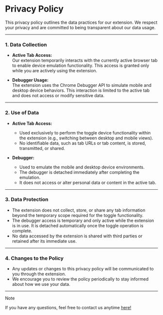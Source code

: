 # Privacy Policy

This privacy policy outlines the data practices for our extension. We respect your privacy and are committed to being transparent about our data usage.

---

### 1. Data Collection

- **Active Tab Access:**  
  Our extension temporarily interacts with the currently active browser tab to enable device emulation functionality. This access is granted only while you are actively using the extension.

- **Debugger Usage:**  
  The extension uses the Chrome Debugger API to simulate mobile and desktop device behaviors. This interaction is limited to the active tab and does not access or modify sensitive data.

---

### 2. Use of Data

- **Active Tab Access:**

  - Used exclusively to perform the toggle device functionality within the extension (e.g., switching between desktop and mobile views).
  - No identifiable data, such as tab URLs or tab content, is stored, transmitted, or shared.

- **Debugger:**
  - Used to emulate the mobile and desktop device environments.
  - The debugger is detached immediately after completing the emulation.
  - It does not access or alter personal data or content in the active tab.

---

### 3. Data Protection

- The extension does not collect, store, or share any tab information beyond the temporary scope required for the toggle functionality.
- The debugger access is temporary and only active while the extension is in use. It is detached automatically once the toggle operation is complete.
- No data accessed by the extension is shared with third parties or retained after its immediate use.

---

### 4. Changes to the Policy

- Any updates or changes to this privacy policy will be communicated to you through the extension.
- We encourage you to review the policy periodically to stay informed about how we use your data.

---

> [!NOTE]
> If you have any questions, feel free to contact us anytime [here!](https://github.com/gusmagnago)
